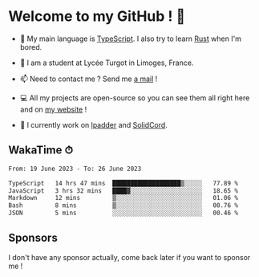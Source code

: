 # Welcome to my GitHub ! 🌃

- 🔭 My main language is [TypeScript](https://www.typescriptlang.org/). I also try to learn [Rust](https://www.rust-lang.org/) when I'm bored. 

- 🌱 I am a student at Lycée Turgot in Limoges, France.

- 📫 Need to contact me ? Send me <a href="mailto:mikkel@milescode.dev">a mail</a> !

- 💻 All my projects are open-source so you can see them all right here and on <a href="https://www.vexcited.ml">my website</a> !

- 👀 I currently work on [lpadder](https://github.com/Vexcited/lpadder) and [SolidCord](https://github.com/Vexcited/SolidCord).

## WakaTime ⏱

<!--START_SECTION:waka-->

```txt
From: 19 June 2023 - To: 26 June 2023

TypeScript   14 hrs 47 mins  ███████████████████▒░░░░░   77.89 %
JavaScript   3 hrs 32 mins   ████▓░░░░░░░░░░░░░░░░░░░░   18.65 %
Markdown     12 mins         ▒░░░░░░░░░░░░░░░░░░░░░░░░   01.06 %
Bash         8 mins          ▒░░░░░░░░░░░░░░░░░░░░░░░░   00.76 %
JSON         5 mins          ░░░░░░░░░░░░░░░░░░░░░░░░░   00.46 %
```

<!--END_SECTION:waka-->

## Sponsors

I don't have any sponsor actually, come back later if you want to sponsor me !
